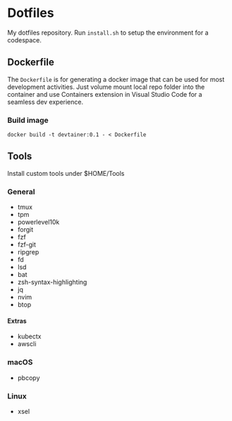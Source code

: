 # Dotfiles
My dotfiles repository. Run `install.sh` to setup the environment for a codespace.

## Dockerfile
The `Dockerfile` is for generating a docker image that can be used for most development activities. Just volume mount local repo folder into the 
container and use Containers extension in Visual Studio Code for a seamless dev experience.

### Build image

`docker build -t devtainer:0.1 - < Dockerfile`

## Tools
Install custom tools under $HOME/Tools

### General
* tmux
* tpm
* powerlevel10k
* forgit
* fzf
* fzf-git
* ripgrep
* fd
* lsd
* bat
* zsh-syntax-highlighting
* jq
* nvim
* btop


#### Extras
* kubectx
* awscli

### macOS
* pbcopy

### Linux
* xsel
